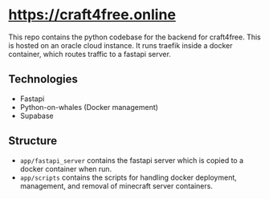 # https://craft4free.online 
This repo contains the python codebase for the backend for craft4free. This is hosted on an oracle cloud instance. It runs traefik inside a docker container, which routes traffic to a fastapi server.

## Technologies
- Fastapi
- Python-on-whales (Docker management)
- Supabase

## Structure
- `app/fastapi_server` contains the fastapi server which is copied to a docker container when run.
- `app/scripts` contains the scripts for handling docker deployment, management, and removal of minecraft server containers.
